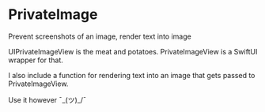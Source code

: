 # PrivateImage
Prevent screenshots of an image, render text into image

UIPrivateImageView is the meat and potatoes. PrivateImageView is a SwiftUI wrapper for that.

I also include a function for rendering text into an image that gets passed to PrivateImageView.

Use it however ¯\_(ツ)_/¯
